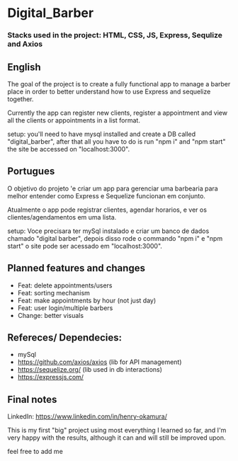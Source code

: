 # Digital_Barber
### Stacks used in the project: HTML, CSS, JS, Express, Sequlize and Axios

## English
The goal of the project is to create a fully functional app to manage a barber place in order to better understand how to use Express and sequelize together.

Currently the app can register new clients, register a appointment and view all the clients or appointments in a list format.

setup: you'll need to have mysql installed and create a DB called "digital_barber", after that all you have to do is run "npm i" and "npm start"
the site be accessed on "localhost:3000".

## Portugues
O objetivo do projeto 'e criar um app para gerenciar uma barbearia para melhor entender como Express e Sequelize funcionan em conjunto.

Atualmente o app pode registrar clientes, agendar horarios, e ver os clientes/agendamentos em uma lista.

setup: Voce precisara ter mySql instalado e criar um banco de dados chamado "digital barber", depois disso rode o commando "npm i" e "npm start"
o site pode ser acessado em "localhost:3000".

## Planned features and changes
- Feat: delete appointments/users
- Feat: sorting mechanism
- Feat: make appointments by hour (not just day)
- Feat: user login/multiple barbers
- Change: better visuals

## Refereces/ Dependecies:
- mySql
- https://github.com/axios/axios (lib for API management)
- https://sequelize.org/ (lib used in db interactions)
- https://expressjs.com/

## Final notes
LinkedIn: https://www.linkedin.com/in/henry-okamura/

This is my first "big" project using most everything I learned so far, and I'm very happy with the results, although it can and will still be improved upon.

feel free to add me
